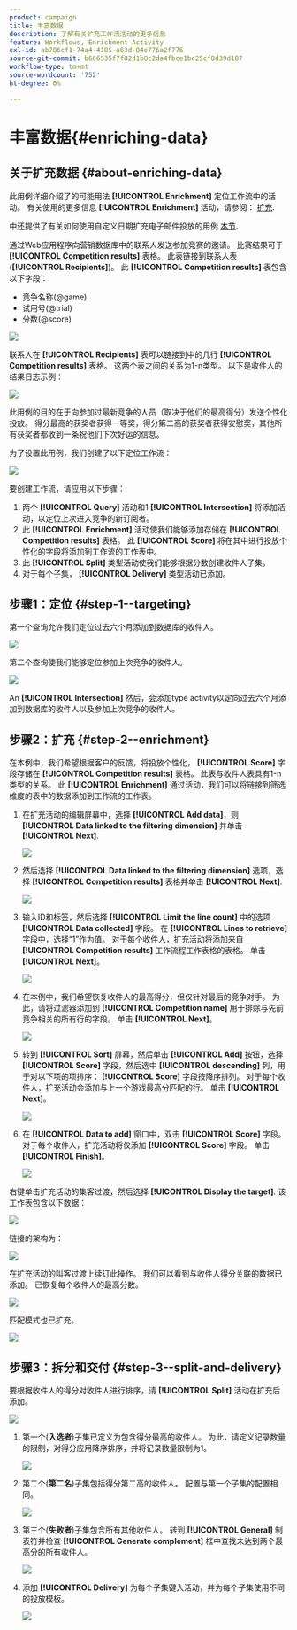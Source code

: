 ```yaml
---
product: campaign
title: 丰富数据
description: 了解有关扩充工作流活动的更多信息
feature: Workflows, Enrichment Activity
exl-id: ab786cf1-74a4-4185-a63d-84e776a2f776
source-git-commit: b666535f7f82d1b8c2da4fbce1bc25cf8d39d187
workflow-type: tm+mt
source-wordcount: '752'
ht-degree: 0%

---
```


# 丰富数据{#enriching-data}



## 关于扩充数据 {#about-enriching-data}

此用例详细介绍了的可能用法 **[!UICONTROL Enrichment]** 定位工作流中的活动。 有关使用的更多信息 **[!UICONTROL Enrichment]** 活动，请参阅： [扩充](enrichment.md).

中还提供了有关如何使用自定义日期扩充电子邮件投放的用例 [本节](email-enrichment-with-custom-date-fields.md).

通过Web应用程序向营销数据库中的联系人发送参加竞赛的邀请。 比赛结果可于 **[!UICONTROL Competition results]** 表格。 此表链接到联系人表(**[!UICONTROL Recipients]**)。 此 **[!UICONTROL Competition results]** 表包含以下字段：

* 竞争名称(@game)
* 试用号(@trial)
* 分数(@score)

![](assets/uc1_enrich_1.png)

联系人在 **[!UICONTROL Recipients]** 表可以链接到中的几行 **[!UICONTROL Competition results]** 表格。 这两个表之间的关系为1-n类型。 以下是收件人的结果日志示例：

![](assets/uc1_enrich_2.png)

此用例的目的在于向参加过最新竞争的人员（取决于他们的最高得分）发送个性化投放。 得分最高的获奖者获得一等奖，得分第二高的获奖者获得安慰奖，其他所有获奖者都收到一条祝他们下次好运的信息。

为了设置此用例，我们创建了以下定位工作流：

![](assets/uc1_enrich_3.png)

要创建工作流，请应用以下步骤：

1. 两个 **[!UICONTROL Query]** 活动和1 **[!UICONTROL Intersection]** 将添加活动，以定位上次进入竞争的新订阅者。
1. 此 **[!UICONTROL Enrichment]** 活动使我们能够添加存储在 **[!UICONTROL Competition results]** 表格。 此 **[!UICONTROL Score]** 将在其中进行投放个性化的字段将添加到工作流的工作表中。
1. 此 **[!UICONTROL Split]** 类型活动使我们能够根据分数创建收件人子集。
1. 对于每个子集， **[!UICONTROL Delivery]** 类型活动已添加。

## 步骤1：定位 {#step-1--targeting}

第一个查询允许我们定位过去六个月添加到数据库的收件人。

![](assets/uc1_enrich_4.png)

第二个查询使我们能够定位参加上次竞争的收件人。

![](assets/uc1_enrich_5.png)

An **[!UICONTROL Intersection]** 然后，会添加type activity以定向过去六个月添加到数据库的收件人以及参加上次竞争的收件人。

## 步骤2：扩充 {#step-2--enrichment}

在本例中，我们希望根据客户的反馈，将投放个性化， **[!UICONTROL Score]** 字段存储在 **[!UICONTROL Competition results]** 表格。 此表与收件人表具有1-n类型的关系。 此 **[!UICONTROL Enrichment]** 通过活动，我们可以将链接到筛选维度的表中的数据添加到工作流的工作表。

1. 在扩充活动的编辑屏幕中，选择 **[!UICONTROL Add data]**，则 **[!UICONTROL Data linked to the filtering dimension]** 并单击 **[!UICONTROL Next]**.

   ![](assets/uc1_enrich_6.png)

1. 然后选择 **[!UICONTROL Data linked to the filtering dimension]** 选项，选择 **[!UICONTROL Competition results]** 表格并单击 **[!UICONTROL Next]**.

   ![](assets/uc1_enrich_7.png)

1. 输入ID和标签，然后选择 **[!UICONTROL Limit the line count]** 中的选项 **[!UICONTROL Data collected]** 字段。 在 **[!UICONTROL Lines to retrieve]** 字段中，选择“1”作为值。 对于每个收件人，扩充活动将添加来自 **[!UICONTROL Competition results]** 工作流程工作表格的表格。 单击 **[!UICONTROL Next]**。

   ![](assets/uc1_enrich_8.png)

1. 在本例中，我们希望恢复收件人的最高得分，但仅针对最后的竞争对手。 为此，请将过滤器添加到 **[!UICONTROL Competition name]** 用于排除与先前竞争相关的所有行的字段。 单击 **[!UICONTROL Next]**。

   ![](assets/uc1_enrich_9.png)

1. 转到 **[!UICONTROL Sort]** 屏幕，然后单击 **[!UICONTROL Add]** 按钮，选择 **[!UICONTROL Score]** 字段，然后选中 **[!UICONTROL descending]** 列，用于对以下项的项排序： **[!UICONTROL Score]** 字段按降序排列。 对于每个收件人，扩充活动会添加与上一个游戏最高分匹配的行。 单击 **[!UICONTROL Next]**。

   ![](assets/uc1_enrich_10.png)

1. 在 **[!UICONTROL Data to add]** 窗口中，双击 **[!UICONTROL Score]** 字段。 对于每个收件人，扩充活动将仅添加 **[!UICONTROL Score]** 字段。 单击 **[!UICONTROL Finish]**。

   ![](assets/uc1_enrich_11.png)

右键单击扩充活动的集客过渡，然后选择 **[!UICONTROL Display the target]**. 该工作表包含以下数据：

![](assets/uc1_enrich_13.png)

链接的架构为：

![](assets/uc1_enrich_15.png)

在扩充活动的叫客过渡上续订此操作。 我们可以看到与收件人得分关联的数据已添加。 已恢复每个收件人的最高分数。

![](assets/uc1_enrich_12.png)

匹配模式也已扩充。

![](assets/uc1_enrich_14.png)

## 步骤3：拆分和交付 {#step-3--split-and-delivery}

要根据收件人的得分对收件人进行排序，请 **[!UICONTROL Split]** 活动在扩充后添加。

![](assets/uc1_enrich_18.png)

1. 第一个(**入选者**)子集已定义为包含得分最高的收件人。 为此，请定义记录数量的限制，对得分应用降序排序，并将记录数量限制为1。

   ![](assets/uc1_enrich_16.png)

1. 第二个(**第二名**)子集包括得分第二高的收件人。 配置与第一个子集的配置相同。

   ![](assets/uc1_enrich_17.png)

1. 第三个(**失败者**)子集包含所有其他收件人。 转到 **[!UICONTROL General]** 制表符并检查 **[!UICONTROL Generate complement]** 框中查找未达到两个最高分的所有收件人。

   ![](assets/uc1_enrich_19.png)

1. 添加 **[!UICONTROL Delivery]** 为每个子集键入活动，并为每个子集使用不同的投放模板。

   ![](assets/uc1_enrich_20.png)
